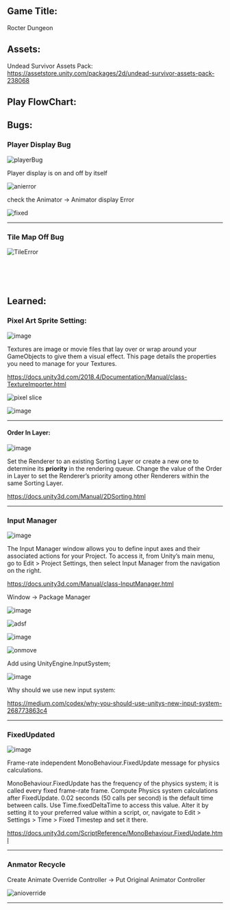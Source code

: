 ## Game Title: 

Rocter Dungeon   

## Assets:

Undead Survivor Assets Pack: https://assetstore.unity.com/packages/2d/undead-survivor-assets-pack-238068

## Play FlowChart:



## Bugs:

### Player Display Bug

![playerBug](https://github.com/luthentic/Unity2DRoguelikeGame/assets/33567830/c0943d29-a297-4259-89ef-40569b58f7e2)

Player display is on and off by itself

![anierror](https://github.com/luthentic/Unity2DRoguelikeGame/assets/33567830/c1459a31-6435-4185-a723-061d6947bf59)

check the Animator -> Animator display Error

![fixed](https://github.com/luthentic/Unity2DRoguelikeGame/assets/33567830/e4dd64d9-1a5f-4a01-88e2-f42a5c85e7fa)

--- 

### Tile Map Off Bug

![TileError](https://github.com/luthentic/Unity2DRoguelikeGame/assets/33567830/1709ba38-7e7d-469c-b708-4b1a674151c0)



<br/>
<br/>
<br/>

## Learned:

### Pixel Art Sprite Setting: 

![image](https://github.com/luthentic/Unity2DRoguelikeGame/assets/33567830/1d1e56ff-0867-4f11-b2fb-52c94c8c3b3a)

Textures are image or movie files that lay over or wrap around your GameObjects to give them a visual effect. This page details the properties you need to manage for your Textures.

https://docs.unity3d.com/2018.4/Documentation/Manual/class-TextureImporter.html

![pixel slice](https://github.com/luthentic/Unity2DRoguelikeGame/assets/33567830/88f97445-d07f-4fae-9214-3541e8374522)

![image](https://github.com/luthentic/Unity2DRoguelikeGame/assets/33567830/24d4a857-982f-43e4-9142-3c009328bf23)

---

#### Order In Layer:

![image](https://github.com/luthentic/Unity2DRoguelikeGame/assets/33567830/4303be95-5d3e-4475-add5-a8081242bdb7)

Set the Renderer to an existing Sorting Layer or create a new one to determine its **priority** in the rendering queue. Change the value of the Order in Layer to set the Renderer’s priority among other Renderers within the same Sorting Layer.

https://docs.unity3d.com/Manual/2DSorting.html

--- 

### Input Manager

![image](https://github.com/luthentic/Unity2DRoguelikeGame/assets/33567830/27398190-6ee4-4093-8ee9-c9ed7752f8c2)

The Input Manager window allows you to define input axes and their associated actions for your Project. To access it, from Unity’s main menu, go to Edit > Project Settings, then select Input Manager from the navigation on the right.

https://docs.unity3d.com/Manual/class-InputManager.html

Window -> Package Manager

![image](https://github.com/luthentic/Unity2DRoguelikeGame/assets/33567830/d2da66bf-a218-4f24-b6ec-fc5f90feeee4)

![adsf](https://github.com/luthentic/Unity2DRoguelikeGame/assets/33567830/0afd25e6-f6f2-4a5e-893d-e064c00b990e)

![image](https://github.com/luthentic/Unity2DRoguelikeGame/assets/33567830/71fa8c5a-db82-4338-a10c-980eec9624b4)

![onmove](https://github.com/luthentic/Unity2DRoguelikeGame/assets/33567830/28bec302-5afa-4a1a-826c-56a38d6982b5)

Add using UnityEngine.InputSystem;

![image](https://github.com/luthentic/Unity2DRoguelikeGame/assets/33567830/fd3df339-5f82-4141-93bd-cf290b6d6b7b)

Why should we use new input system:

https://medium.com/codex/why-you-should-use-unitys-new-input-system-268773863c4

--- 

### FixedUpdated

![image](https://github.com/luthentic/Unity2DRoguelikeGame/assets/33567830/59b92e05-1a28-429c-9e14-eb20eb4a8a2c)

Frame-rate independent MonoBehaviour.FixedUpdate message for physics calculations.

MonoBehaviour.FixedUpdate has the frequency of the physics system; it is called every fixed frame-rate frame. Compute Physics system calculations after FixedUpdate. 0.02 seconds (50 calls per second) is the default time between calls. Use Time.fixedDeltaTime to access this value. Alter it by setting it to your preferred value within a script, or, navigate to Edit > Settings > Time > Fixed Timestep and set it there.

https://docs.unity3d.com/ScriptReference/MonoBehaviour.FixedUpdate.html

--- 

### Anmator Recycle
Create Animate Override Controller -> Put Original Animator Controller

![anioverride](https://github.com/luthentic/Unity2DRoguelikeGame/assets/33567830/930be996-7674-4136-bffb-e4c848c42dee)

--- 


  
